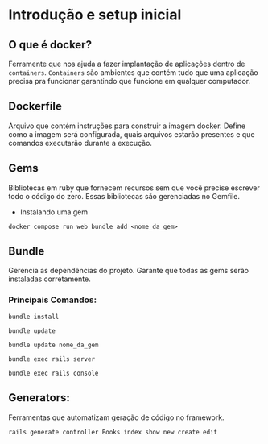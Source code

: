 # Introdução e setup inicial

## O que é docker?
Ferramente que nos ajuda a fazer implantação de aplicações dentro de `containers`.
`Containers` são ambientes que contém tudo que uma aplicação precisa pra funcionar garantindo que funcione em qualquer computador.

## Dockerfile
Arquivo que contém instruções para construir a imagem docker. Define como a imagem será configurada, quais arquivos estarão presentes e que comandos executarão durante a execução.

## Gems
Bibliotecas em ruby que fornecem recursos sem que você precise escrever todo o código do zero.
Essas bibliotecas são gerenciadas no Gemfile.

- Instalando uma gem
```
docker compose run web bundle add <nome_da_gem>
```

## Bundle
Gerencia as dependências do projeto. Garante que todas as gems serão instaladas corretamente. 

### Principais Comandos:

`bundle install`

`bundle update`

`bundle update nome_da_gem`

`bundle exec rails server`

`bundle exec rails console`

## Generators:
Ferramentas que automatizam geração de código no framework.

`rails generate controller Books index show new create edit`
